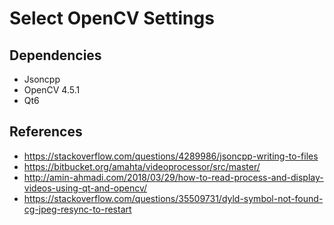 # Select OpenCV Settings

## Dependencies

- Jsoncpp
- OpenCV 4.5.1
- Qt6

## References

- https://stackoverflow.com/questions/4289986/jsoncpp-writing-to-files
- https://bitbucket.org/amahta/videoprocessor/src/master/
- http://amin-ahmadi.com/2018/03/29/how-to-read-process-and-display-videos-using-qt-and-opencv/
- https://stackoverflow.com/questions/35509731/dyld-symbol-not-found-cg-jpeg-resync-to-restart